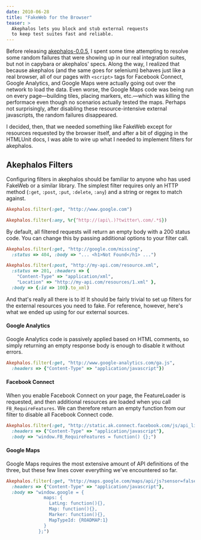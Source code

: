 ```yaml
---
date: 2010-06-28
title: "FakeWeb for the Browser"
teaser: >
  Akephalos lets you block and stub external requests
  to keep test suites fast and reliable.
---
```


Before releasing <a href="http://rubygems.org/gems/akephalos">akephalos-0.0.5</a>, I spent some time attempting to resolve some random failures that were showing up in our real integration suites, but not in capybara or akephalos' specs. Along the way, I realized that because akephalos (and the same goes for selenium) behaves just like a real browser, all of our pages with `<script>` tags for Facebook Connect, Google Analytics, and Google Maps were actually going out over the network to load the data. Even worse, the Google Maps code was being run on every page&#8212;building tiles, placing markers, etc.&#8212;which was killing the performace even though no scenarios actually tested the maps. Perhaps not surprisingly, after disabling these resource-intensive external javascripts, the random failures disappeared.

I decided, then, that we needed something like FakeWeb except for resources requested by the browser itself, and after a bit of digging in the HTMLUnit docs, I was able to wire up what I needed to implement filters for akephalos.

## Akephalos Filters

Configuring filters in akephalos should be familiar to anyone who has used FakeWeb or a similar library. The simplest filter requires only an <abbr>HTTP</abbr> method (`:get`, `:post`, `:put`, `:delete`, `:any`) and a string or regex to match against.

```ruby
Akephalos.filter(:get, "http://www.google.com")

Akephalos.filter(:any, %r{^http://(api\.)?twitter\.com/.*$})
```

By default, all filtered requests will return an empty body with a 200 status code. You can change this by passing additional options to your filter call.

```ruby
Akephalos.filter(:get, "http://google.com/missing",
  :status => 404, :body => "... <h1>Not Found</h1> ...")

Akephalos.filter(:post, "http://my-api.com/resource.xml",
  :status => 201, :headers => {
    "Content-Type" => "application/xml",
    "Location" => "http://my-api.com/resources/1.xml" },
  :body => {:id => 100}.to_xml)
```

And that's really all there is to it! It should be fairly trivial to set up filters for the external resources you need to fake. For reference, however, here's what we ended up using for our external sources.

#### Google Analytics

Google Analytics code is passively applied based on HTML comments, so simply returning an empty response body is enough to disable it without errors.

```ruby
Akephalos.filter(:get, "http://www.google-analytics.com/ga.js",
  :headers => {"Content-Type" => "application/javascript"})
```

#### Facebook Connect

When you enable Facebook Connect on your page, the FeatureLoader is requested, and then additional resources are loaded when you call `FB_RequireFeatures`. We can therefore return an empty function from our filter to disable all Facebook Connect code.

```ruby
Akephalos.filter(:get, "http://static.ak.connect.facebook.com/js/api_lib/v0.4/FeatureLoader.js.php",
  :headers => {"Content-Type" => "application/javascript"},
  :body => "window.FB_RequireFeatures = function() {};")
```

#### Google Maps

Google Maps requires the most extensive amount of API definitions of the three, but these few lines cover everything we've encountered so far.

```ruby
Akephalos.filter(:get, "http://maps.google.com/maps/api/js?sensor=false",
  :headers => {"Content-Type" => "application/javascript"},
  :body => "window.google = {
              maps: {
                LatLng: function(){},
                Map: function(){},
                Marker: function(){},
                MapTypeId: {ROADMAP:1}
              }
            };")
```
